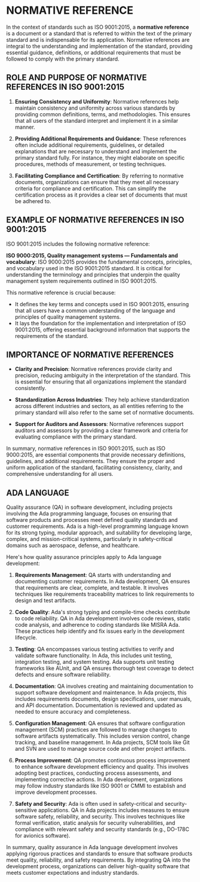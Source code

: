 # NORMATIVE REFERENCE

In the context of standards such as ISO 9001:2015, a **normative reference** is a document or a standard that is referred to within the text of the primary standard and is indispensable for its application. Normative references are integral to the understanding and implementation of the standard, providing essential guidance, definitions, or additional requirements that must be followed to comply with the primary standard.

## ROLE AND PURPOSE OF NORMATIVE REFERENCES IN ISO 9001:2015

1. **Ensuring Consistency and Uniformity**: Normative references help maintain consistency and uniformity across various standards by providing common definitions, terms, and methodologies. This ensures that all users of the standard interpret and implement it in a similar manner.

2. **Providing Additional Requirements and Guidance**: These references often include additional requirements, guidelines, or detailed explanations that are necessary to understand and implement the primary standard fully. For instance, they might elaborate on specific procedures, methods of measurement, or testing techniques.

3. **Facilitating Compliance and Certification**: By referring to normative documents, organizations can ensure that they meet all necessary criteria for compliance and certification. This can simplify the certification process as it provides a clear set of documents that must be adhered to.

## EXAMPLE OF NORMATIVE REFERENCES IN ISO 9001:2015

ISO 9001:2015 includes the following normative reference:

**ISO 9000:2015, Quality management systems — Fundamentals and vocabulary**: ISO 9000:2015 provides the fundamental concepts, principles, and vocabulary used in the ISO 9001:2015 standard. It is critical for understanding the terminology and principles that underpin the quality management system requirements outlined in ISO 9001:2015.

This normative reference is crucial because:

   * It defines the key terms and concepts used in ISO 9001:2015, ensuring that all users have a common understanding of the language and principles of quality management systems.
   * It lays the foundation for the implementation and interpretation of ISO 9001:2015, offering essential background information that supports the requirements of the standard.

## IMPORTANCE OF NORMATIVE REFERENCES

- **Clarity and Precision**: Normative references provide clarity and precision, reducing ambiguity in the interpretation of the standard. This is essential for ensuring that all organizations implement the standard consistently.

- **Standardization Across Industries**: They help achieve standardization across different industries and sectors, as all entities referring to the primary standard will also refer to the same set of normative documents.

- **Support for Auditors and Assessors**: Normative references support auditors and assessors by providing a clear framework and criteria for evaluating compliance with the primary standard.

In summary, normative references in ISO 9001:2015, such as ISO 9000:2015, are essential components that provide necessary definitions, guidelines, and additional requirements. They ensure the proper and uniform application of the standard, facilitating consistency, clarity, and comprehensive understanding for all users.

## ADA LANGUAGE

Quality assurance (QA) in software development, including projects involving the Ada programming language, focuses on ensuring that software products and processes meet defined quality standards and customer requirements. Ada is a high-level programming language known for its strong typing, modular approach, and suitability for developing large, complex, and mission-critical systems, particularly in safety-critical domains such as aerospace, defense, and healthcare.

Here's how quality assurance principles apply to Ada language development:

1. **Requirements Management**: QA starts with understanding and documenting customer requirements. In Ada development, QA ensures that requirements are clear, complete, and testable. It involves techniques like requirements traceability matrices to link requirements to design and test artifacts.

2. **Code Quality**: Ada's strong typing and compile-time checks contribute to code reliability. QA in Ada development involves code reviews, static code analysis, and adherence to coding standards like MISRA Ada. These practices help identify and fix issues early in the development lifecycle.

3. **Testing**: QA encompasses various testing activities to verify and validate software functionality. In Ada, this includes unit testing, integration testing, and system testing. Ada supports unit testing frameworks like AUnit, and QA ensures thorough test coverage to detect defects and ensure software reliability.

4. **Documentation**: QA involves creating and maintaining documentation to support software development and maintenance. In Ada projects, this includes requirements documents, design specifications, user manuals, and API documentation. Documentation is reviewed and updated as needed to ensure accuracy and completeness.

5. **Configuration Management**: QA ensures that software configuration management (SCM) practices are followed to manage changes to software artifacts systematically. This includes version control, change tracking, and baseline management. In Ada projects, SCM tools like Git and SVN are used to manage source code and other project artifacts.

6. **Process Improvement**: QA promotes continuous process improvement to enhance software development efficiency and quality. This involves adopting best practices, conducting process assessments, and implementing corrective actions. In Ada development, organizations may follow industry standards like ISO 9001 or CMMI to establish and improve development processes.

7. **Safety and Security**: Ada is often used in safety-critical and security-sensitive applications. QA in Ada projects includes measures to ensure software safety, reliability, and security. This involves techniques like formal verification, static analysis for security vulnerabilities, and compliance with relevant safety and security standards (e.g., DO-178C for avionics software).

In summary, quality assurance in Ada language development involves applying rigorous practices and standards to ensure that software products meet quality, reliability, and safety requirements. By integrating QA into the development process, organizations can deliver high-quality software that meets customer expectations and industry standards.
